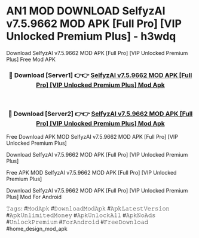 # AN1 MOD DOWNLOAD SelfyzAI v7.5.9662 MOD APK [Full Pro] [VIP Unlocked Premium Plus] - h3wdq
Download SelfyzAI v7.5.9662 MOD APK [Full Pro] [VIP Unlocked Premium Plus] Free Mod APK

<div align="center">
<h3>🔴 Download [Server1] 👉👉 <a href="https://apk-comot.site?title=SelfyzAI_v7.5.9662_MOD_APK_[Full_Pro]_[VIP_Unlocked_Premium_Plus]">SelfyzAI v7.5.9662 MOD APK [Full Pro] [VIP Unlocked Premium Plus] Mod Apk</a></h3><br>

<h3>🔴 Download [Server2] 👉👉 <a href="https://apk-comot.site?title=SelfyzAI_v7.5.9662_MOD_APK_[Full_Pro]_[VIP_Unlocked_Premium_Plus]">SelfyzAI v7.5.9662 MOD APK [Full Pro] [VIP Unlocked Premium Plus] Mod Apk</a></h3>
</div>


Free Download APK MOD SelfyzAI v7.5.9662 MOD APK [Full Pro] [VIP Unlocked Premium Plus]

Download SelfyzAI v7.5.9662 MOD APK [Full Pro] [VIP Unlocked Premium Plus] 

Free APK MOD SelfyzAI v7.5.9662 MOD APK [Full Pro] [VIP Unlocked Premium Plus] 

Download SelfyzAI v7.5.9662 MOD APK [Full Pro] [VIP Unlocked Premium Plus] Mod For Android

𝚃𝚊𝚐𝚜: #𝙼𝚘𝚍𝙰𝚙𝚔 #𝙳𝚘𝚠𝚗𝚕𝚘𝚊𝚍𝙼𝚘𝚍𝙰𝚙𝚔 #𝙰𝚙𝚔𝙻𝚊𝚝𝚎𝚜𝚝𝚅𝚎𝚛𝚜𝚒𝚘𝚗 #𝙰𝚙𝚔𝚄𝚗𝚕𝚒𝚖𝚒𝚝𝚎𝚍𝙼𝚘𝚗𝚎𝚢 #𝙰𝚙𝚔𝚄𝚗𝚕𝚘𝚌𝚔𝙰𝚕𝚕 #𝙰𝚙𝚔𝙽𝚘𝙰𝚍𝚜 #𝚄𝚗𝚕𝚘𝚌𝚔𝙿𝚛𝚎𝚖𝚒𝚞𝚖 #𝙵𝚘𝚛𝙰𝚗𝚍𝚛𝚘𝚒𝚍 #𝙵𝚛𝚎𝚎𝙳𝚘𝚠𝚗𝚕𝚘𝚊𝚍 #home_design_mod_apk